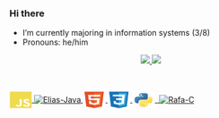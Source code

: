 ### Hi there 

- I’m currently majoring in information systems (3/8)
- Pronouns: he/him

<div align="center">
  <a href="https://www.linkedin.com/in/elias-de-souza/">
  <img height="180em" src="https://github-readme-stats.vercel.app/api?username=EliasGabrielSA&show_icons=true&theme=dark&include_all_commits=true&count_private=true"/>
  <img height="180em" src="https://github-readme-stats.vercel.app/api/top-langs/?username=EliasGabrielSA&layout=compact&langs_count=7&theme=dark"/>
</div>

##

<div style="display: inline_block"><br>
  <img align="center" alt="Elias-Js" height="30" width="40" src="https://raw.githubusercontent.com/devicons/devicon/master/icons/javascript/javascript-plain.svg">
  <img align="center" alt="Elias-Java" height="30" width="40" src="https://encrypted-tbn0.gstatic.com/images?q=tbn:ANd9GcRUdN8qMvmDwrXtai5OMkAQEb2D_6XBsOJO9IXcvRUAHmM8wAyYJm6SR27T-S_wFjTkjVo&usqp=CAU">
  <img align="center" alt="Elias-HTML" height="30" width="40" src="https://raw.githubusercontent.com/devicons/devicon/master/icons/html5/html5-original.svg">
  <img align="center" alt="Elias-CSS" height="30" width="40" src="https://raw.githubusercontent.com/devicons/devicon/master/icons/css3/css3-original.svg">
  <img align="center" alt="Elias-Python" height="30" width="40" src="https://raw.githubusercontent.com/devicons/devicon/master/icons/python/python-original.svg">
  <img rel="stylesheet" href="https://cdn.jsdelivr.net/gh/devicons/devicon@v2.15.1/devicon.min.css">
  <img align="center" alt="Rafa-C" height="30" width="40" src="https://img.shields.io/badge/C-00599C?style=for-the-badge&logo=c&logoColor=white">
</div>
